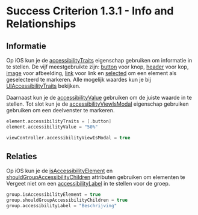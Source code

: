 # Success Criterion 1.3.1 - Info and Relationships

## Informatie

Op iOS kun je de [accessibilityTraits](https://developer.apple.com/documentation/objectivec/nsobject/1615202-accessibilitytraits) eigenschap gebruiken om informatie in te stellen. De vijf meestgebruikte zijn: [button](https://developer.apple.com/documentation/uikit/uiaccessibility/uiaccessibilitytraits/1620194-button) voor knop, [header](https://developer.apple.com/documentation/uikit/uiaccessibility/uiaccessibilitytraits/1620170-header) voor kop, [image](https://developer.apple.com/documentation/uikit/uiaccessibility/uiaccessibilitytraits/1620174-image) voor afbeelding, [link](https://developer.apple.com/documentation/uikit/uiaccessibility/uiaccessibilitytraits/1620178-link) voor link en [selected](https://developer.apple.com/documentation/uikit/uiaccessibility/uiaccessibilitytraits/1620197-selected) om een element als geselecteerd te markeren. Alle mogelijk waardes kun je bij [UIAccessibilityTraits](https://developer.apple.com/documentation/uikit/uiaccessibility/uiaccessibilitytraits) bekijken.

Daarnaast kun je de [accessibilityValue](https://developer.apple.com/documentation/objectivec/nsobject/1615117-accessibilityvalue) gebruiken om de juiste waarde in te stellen. Tot slot kun je de [accessibilityViewIsModal](https://developer.apple.com/documentation/objectivec/nsobject/1615089-accessibilityviewismodal) eigenschap gebruiken gebruiken om een deelvenster te markeren.

```swift
element.accessibilityTraits = [.button]
element.accessibilityValue = "50%"

viewController.accessibilityViewIsModal = true
```

## Relaties

Op iOS kun je de [isAccessibilityElement](https://developer.apple.com/documentation/objectivec/nsobject/1615141-isaccessibilityelement) en [shouldGroupAccessibilityChildren](https://developer.apple.com/documentation/objectivec/nsobject/1615143-shouldgroupaccessibilitychildren) attributen gebruiken om elementen te Vergeet niet om een [accessibilityLabel](https://developer.apple.com/documentation/objectivec/nsobject/1615181-accessibilitylabel) in te stellen voor de groep.

```swift
group.isAccessibilityElement = true
group.shouldGroupAccessibilityChildren = true
group.accessibilityLabel = "Beschrijving"
```
